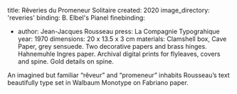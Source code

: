 title: Rêveries du Promeneur Solitaire
created: 2020
image_directory: 'reveries'
binding: B. Elbel's Pianel
finebinding: 
- author: Jean-Jacques Rousseau
  press: La Compagnie Typograhique
  year: 1970
dimensions: 20 x 13.5 x 3 cm
materials: Clamshell box, Cave Paper, grey sensuede. Two decorative papers and brass hinges. Hahnemuhle Ingres paper. Archival digital prints for flyleaves, covers and spine. Gold details on spine.

An imagined but familiar “rêveur” and “promeneur” inhabits Rousseau’s text beautifully type set in Walbaum Monotype on Fabriano paper.
